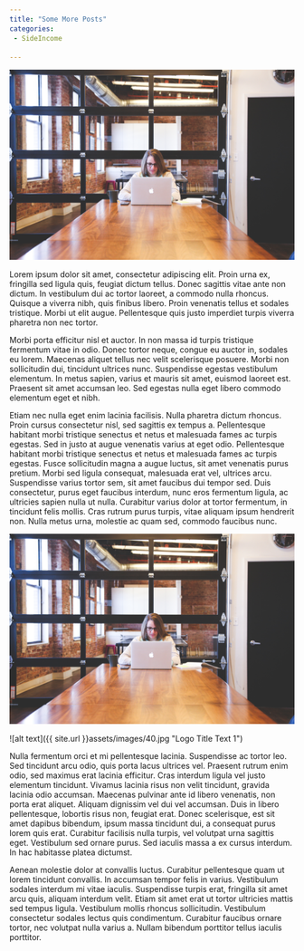 ```yaml
---
title: "Some More Posts"
categories: 
 - SideIncome

---
```



<img src="assets/images/40.jpg">

Lorem ipsum dolor sit amet, consectetur adipiscing elit. Proin urna ex, fringilla sed ligula quis, feugiat dictum tellus. Donec sagittis vitae ante non dictum. In vestibulum dui ac tortor laoreet, a commodo nulla rhoncus. Quisque a viverra nibh, quis finibus libero. Proin venenatis tellus et sodales tristique. Morbi ut elit augue. Pellentesque quis justo imperdiet turpis viverra pharetra non nec tortor.

Morbi porta efficitur nisl et auctor. In non massa id turpis tristique fermentum vitae in odio. Donec tortor neque, congue eu auctor in, sodales eu lorem. Maecenas aliquet tellus nec velit scelerisque posuere. Morbi non sollicitudin dui, tincidunt ultrices nunc. Suspendisse egestas vestibulum elementum. In metus sapien, varius et mauris sit amet, euismod laoreet est. Praesent sit amet accumsan leo. Sed egestas nulla eget libero commodo elementum eget et nibh.

Etiam nec nulla eget enim lacinia facilisis. Nulla pharetra dictum rhoncus. Proin cursus consectetur nisl, sed sagittis ex tempus a. Pellentesque habitant morbi tristique senectus et netus et malesuada fames ac turpis egestas. Sed in justo at augue venenatis varius at eget odio. Pellentesque habitant morbi tristique senectus et netus et malesuada fames ac turpis egestas. Fusce sollicitudin magna a augue luctus, sit amet venenatis purus pretium. Morbi sed ligula consequat, malesuada erat vel, ultrices arcu. Suspendisse varius tortor sem, sit amet faucibus dui tempor sed. Duis consectetur, purus eget faucibus interdum, nunc eros fermentum ligula, ac ultricies sapien nulla ut nulla. Curabitur varius dolor at tortor fermentum, in tincidunt felis mollis. Cras rutrum purus turpis, vitae aliquam ipsum hendrerit non. Nulla metus urna, molestie ac quam sed, commodo faucibus nunc.

<img src="assets/images/40.jpg">

![alt text]({{ site.url }}assets/images/40.jpg "Logo Title Text 1")


Nulla fermentum orci et mi pellentesque lacinia. Suspendisse ac tortor leo. Sed tincidunt arcu odio, quis porta lacus ultrices vel. Praesent rutrum enim odio, sed maximus erat lacinia efficitur. Cras interdum ligula vel justo elementum tincidunt. Vivamus lacinia risus non velit tincidunt, gravida lacinia odio accumsan. Maecenas pulvinar ante id libero venenatis, non porta erat aliquet. Aliquam dignissim vel dui vel accumsan. Duis in libero pellentesque, lobortis risus non, feugiat erat. Donec scelerisque, est sit amet dapibus bibendum, ipsum massa tincidunt dui, a consequat purus lorem quis erat. Curabitur facilisis nulla turpis, vel volutpat urna sagittis eget. Vestibulum sed ornare purus. Sed iaculis massa a ex cursus interdum. In hac habitasse platea dictumst.

Aenean molestie dolor at convallis luctus. Curabitur pellentesque quam ut lorem tincidunt convallis. In accumsan tempor felis in varius. Vestibulum sodales interdum mi vitae iaculis. Suspendisse turpis erat, fringilla sit amet arcu quis, aliquam interdum velit. Etiam sit amet erat ut tortor ultricies mattis sed tempus ligula. Vestibulum mollis rhoncus sollicitudin. Vestibulum consectetur sodales lectus quis condimentum. Curabitur faucibus ornare tortor, nec volutpat nulla varius a. Nullam bibendum porttitor tellus iaculis porttitor.


